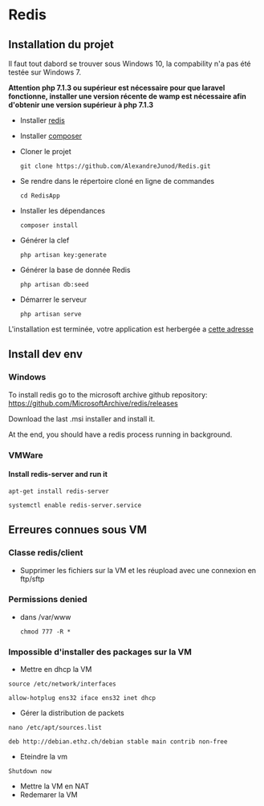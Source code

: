 # Redis

## Installation du projet

Il faut tout dabord se trouver sous Windows 10, la compability n'a pas été testée sur Windows 7.

**Attention php 7.1.3 ou supérieur est nécessaire pour que laravel fonctionne, installer une version récente de wamp est nécessaire afin d'obtenir une version supérieur à php 7.1.3**

- Installer [redis](https://github.com/MSOpenTech/redis/releases/download/win-3.2.100/Redis-x64-3.2.100.msi) 

- Installer [composer](https://getcomposer.org/)

- Cloner le projet

  `git clone https://github.com/AlexandreJunod/Redis.git`

- Se rendre dans le répertoire cloné en ligne de commandes

  `cd RedisApp`

- Installer les dépendances

  `composer install`

- Générer la clef 

  `php artisan key:generate`

- Générer la base de donnée Redis

  `php artisan db:seed`

- Démarrer le serveur

  `php artisan serve`

L'installation est terminée, votre application est herbergée a [cette adresse](http://localhost:8000)



## Install dev env
### Windows 
To install redis go to the  microsoft archive github repository: https://github.com/MicrosoftArchive/redis/releases

Download the last .msi installer and install it.

At the end, you should have a redis process running in background.


### VMWare 
#### Install redis-server and run it
`apt-get install redis-server`

`systemctl enable redis-server.service`



## Erreures connues sous VM

### Classe redis/client

- Supprimer les fichiers sur la VM et les réupload avec une connexion en ftp/sftp

### Permissions denied

- dans /var/www

  `chmod 777 -R *`

### Impossible d'installer des packages sur la VM

- Mettre en dhcp la VM

`source /etc/network/interfaces`

 `allow-hotplug ens32
 iface ens32 inet dhcp`

- Gérer la distribution de packets

`nano /etc/apt/sources.list`

`deb http://debian.ethz.ch/debian stable main contrib non-free`

- Eteindre la vm

`Shutdown now`

- Mettre la VM en NAT
- Redemarer la VM


